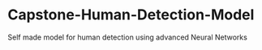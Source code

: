 # Capstone-Human-Detection-Model
 Self made model for human detection using advanced Neural Networks
